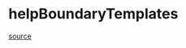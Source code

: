 # helpBoundaryTemplates

[source](github.com/OpenFOAM-jp/OpenFOAM-utilities-tutorials-jp/blob/master/v1906/miscellaneous/foamHelp/helpTypes/helpBoundary/helpBoundaryTemplates.C/helpBoundaryTemplates.C)



